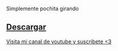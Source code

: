 Simplemente pochita girando

## [Descargar](https://github.com/AngelGamer29JA/pochitaspinning/releases/latest)

[Visita mi canal de youtube y suscribete <3](https://www.youtube.com/channel/UCnqUvDXbDripHPwx3MBVWLA)
